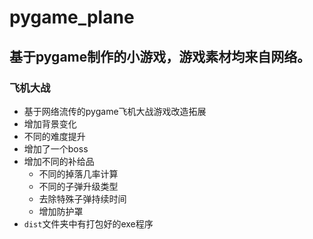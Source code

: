 # pygame_plane
## 基于pygame制作的小游戏，游戏素材均来自网络。
### 飞机大战
+ 基于网络流传的pygame飞机大战游戏改造拓展
+ 增加背景变化
+ 不同的难度提升
+ 增加了一个boss
+ 增加不同的补给品
  + 不同的掉落几率计算
  + 不同的子弹升级类型
  + 去除特殊子弹持续时间
  + 增加防护罩
+ `dist`文件夹中有打包好的exe程序
